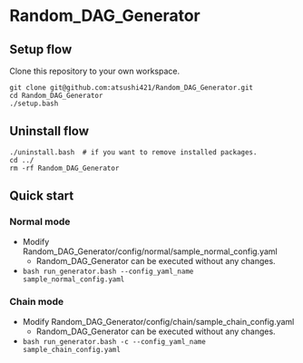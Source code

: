 # Random_DAG_Generator

## Setup flow
Clone this repository to your own workspace.
```
git clone git@github.com:atsushi421/Random_DAG_Generator.git
cd Random_DAG_Generator
./setup.bash
```

## Uninstall flow
```
./uninstall.bash  # if you want to remove installed packages.
cd ../
rm -rf Random_DAG_Generator
```

## Quick start
### Normal mode
- Modify Random_DAG_Generator/config/normal/sample_normal_config.yaml
  - Random_DAG_Generator can be executed without any changes.
- `bash run_generator.bash --config_yaml_name sample_normal_config.yaml`

### Chain mode
- Modify Random_DAG_Generator/config/chain/sample_chain_config.yaml
  - Random_DAG_Generator can be executed without any changes.
- `bash run_generator.bash -c --config_yaml_name sample_chain_config.yaml`
